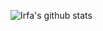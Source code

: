 ![Irfa's github stats](https://github-readme-stats.vercel.app/api?username=irfaardy&show_icons=true)
